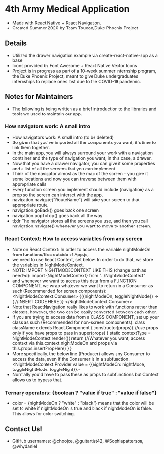 # 4th Army Medical Application
- Made with React Native + React Navigation.
- Created Summer 2020 by Team Toucan/Duke Phoenix Project

## Details
- Utilized the drawer navigation example via create-react-native-app as a base.
- Icons provided by Font Awesome + React Native Vector Icons
- Project is in progress as part of a 10-week summer internship program, the Duke Phoenix Project, meant to give Duke undergraduates internships to replace ones lost due to the COVID-19 pandemic.

## Notes for Maintainers
- The following is being written as a brief introduction to the libraries and tools we used to maintain our app.
### How navigators work: A small intro
* How navigators work: A small intro (to be deleted)
* So given that you've imported all the components you want, it's time to link them together. 
* In the main app, you will always surround your work with a navigation container and the type of navigation you want, in this case, a drawer.
* Now that you have a drawer navigator, you can give it some properties and a list of all the screens that you can implement.
* Think of the navigator almost as the map of the screen - you give it some locations and now you can traverse between them with appropriate calls:
* Every function screen you implement should include {navigation} as a prop so the screen can interact with the app.
* navigation.navigate("RouteName") will take your screen to that appropriate route.
* navigation.goBack() goes back one screen
* navigation.popToTop() goes back all the way
* tl;dr The navigator stores all the screens you use, and then you call navigation.navigate() whenever you want to move to another screen.
### React Context: How to access variables from any screen
* Note on React Context: In order to access the variable nightModeOn from functions/files outside of App.js,
* we need to use React Context, set below. In order to do that, we store the variables in NightModeContext.
* NOTE: IMPORT NIGHTMODECONTEXT LIKE THIS (change path as needed):
    import {NightModeContext} from "../NightModeContext"
* and whenever we want to access this data from a FUNCTION COMPONENT, we wrap whatever we want to return in a Consumer as such (Recommended for screen components):
    <NightModeContext.Consumer>
    {({nightModeOn, toggleNightMode}) => (
    //INSERT CODE HERE
    )}
    </NightModeContext.Consumer>
* Note that ReactNavigation really likes to work with functions rather than classes, however, the two can be easily converted between each other.
 * If you are trying to access data from a CLASS COMPONENT, set up your class as such (Recommended for non-screen components):
    class className extends React.Component {
        constructor(props){ //use props only if you have props to pass in 
            super(props)
        }
        static contextType = NightModeContext
        render(){
            return (//Whatever you want, access context via this.context.nightModeOn and props via this.props.insertPropHere)
        }
    }
 * More specifically, the below line (Producer) allows any Consumer to access the data, even if the Consumer is in a subfunction.
    <NightModeContext.Provider value = {{nightModeOn: nightMode, toggleNightMode: toggleNight}}>
 * Normally you'd have to pass these as props to subfunctions but Context allows us to bypass that.
### Ternary operators: {boolean ? "value if true" : "value if false"}
* color = {nightModeOn ? "white" : "black"} means that the color will be set to white if nightModeOn is true and black if nightModeOn is false. This allows for color switching. 

## Contact Us!
- GitHub usernames: @choojoe, @guitartist42, @Sophiapatterson, @whydaniel
